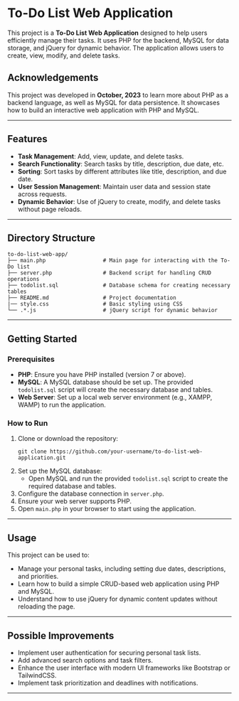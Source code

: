# To-Do List Web Application

This project is a **To-Do List Web Application** designed to help users efficiently manage their tasks. It uses PHP for the backend, MySQL for data storage, and jQuery for dynamic behavior. The application allows users to create, view, modify, and delete tasks.

## Acknowledgements

This project was developed in **October, 2023** to learn more about PHP as a backend language, as well as MySQL for data persistence. It showcases how to build an interactive web application with PHP and MySQL.

---

## Features
- **Task Management**: Add, view, update, and delete tasks.
- **Search Functionality**: Search tasks by title, description, due date, etc.
- **Sorting**: Sort tasks by different attributes like title, description, and due date.
- **User Session Management**: Maintain user data and session state across requests.
- **Dynamic Behavior**: Use of jQuery to create, modify, and delete tasks without page reloads.

---

## Directory Structure

```
to-do-list-web-app/
├── main.php                  # Main page for interacting with the To-Do list
├── server.php                # Backend script for handling CRUD operations
├── todolist.sql              # Database schema for creating necessary tables
├── README.md                 # Project documentation
|── style.css                 # Basic styling using CSS
└── .*.js                     # jQuery script for dynamic behavior
```

---

## Getting Started

### Prerequisites
- **PHP**: Ensure you have PHP installed (version 7 or above).
- **MySQL**: A MySQL database should be set up. The provided `todolist.sql` script will create the necessary database and tables.
- **Web Server**: Set up a local web server environment (e.g., XAMPP, WAMP) to run the application.

### How to Run
1. Clone or download the repository:
    ```
    git clone https://github.com/your-username/to-do-list-web-application.git
    ```
2. Set up the MySQL database:
    - Open MySQL and run the provided `todolist.sql` script to create the required database and tables.
3. Configure the database connection in `server.php`.
4. Ensure your web server supports PHP.
5. Open `main.php` in your browser to start using the application.

---

## Usage
This project can be used to:
- Manage your personal tasks, including setting due dates, descriptions, and priorities.
- Learn how to build a simple CRUD-based web application using PHP and MySQL.
- Understand how to use jQuery for dynamic content updates without reloading the page.

---

## Possible Improvements
- Implement user authentication for securing personal task lists.
- Add advanced search options and task filters.
- Enhance the user interface with modern UI frameworks like Bootstrap or TailwindCSS.
- Implement task prioritization and deadlines with notifications.

---
